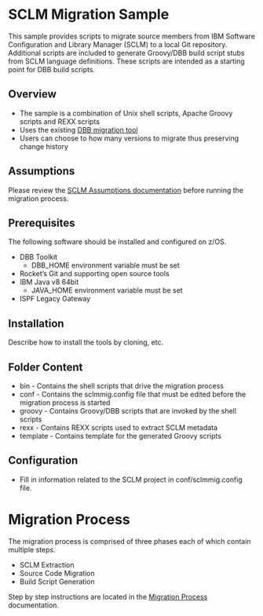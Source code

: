 
# SCLM Migration Sample
This sample provides scripts to migrate source members from IBM Software Configuration and Library Manager (SCLM) to a local Git repository. Additional scripts are included to generate Groovy/DBB build script stubs from SCLM language definitions.  These scripts are intended as a starting point for DBB build scripts.

## Overview
* The sample is a combination of Unix shell scripts, Apache Groovy scripts and REXX scripts
* Uses the existing [DBB migration tool](https://www.ibm.com/support/knowledgecenter/SS6T76_1.0.2/migration.html)
* Users can choose to how many versions to migrate thus preserving change history 

## Assumptions
Please review the [SCLM Assumptions documentation](https://github.com/IBM/dbb/blob/master/Migration/sclm/sclmAssumptions.md)  before running the migration process.

## Prerequisites
The following software should be installed and configured on z/OS.
* DBB Toolkit
    * DBB_HOME environment variable must be set
* Rocket’s Git and supporting open source tools
* IBM Java v8 64bit
    * JAVA_HOME environment variable must be set
* ISPF Legacy Gateway

## Installation
Describe how to install the tools by cloning, etc.

## Folder Content
* bin - Contains the shell scripts that drive the migration process
* conf - Contains the sclmmig.config file that must be edited before the migration process is started
* groovy - Contains Groovy/DBB scripts that are invoked by the shell scripts
* rexx - Contains REXX scripts used to extract SCLM metadata
* template - Contains template for the generated Groovy scripts

## Configuration
* Fill in information related to the SCLM project in conf/sclmmig.config file.

# Migration Process
The migration process is comprised of three phases each of which contain multiple steps.  
* SCLM Extraction
* Source Code Migration
* Build Script Generation

Step by step instructions are located in the [Migration Process](https://github.com/IBM/dbb/blob/master/Migration/sclm/migrationSteps.md) documentation.

